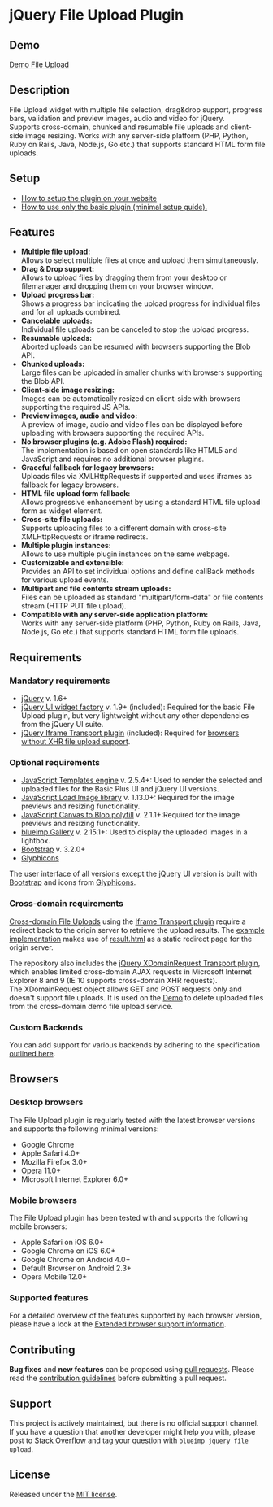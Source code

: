 # jQuery File Upload Plugin

## Demo
[Demo File Upload](https://blueimp.github.io/jQuery-File-Upload/)

## Description
File Upload widget with multiple file selection, drag&amp;drop support, progress bars, validation and preview images, audio and video for jQuery.  
Supports cross-domain, chunked and resumable file uploads and client-side image resizing. Works with any server-side platform (PHP, Python, Ruby on Rails, Java, Node.js, Go etc.) that supports standard HTML form file uploads.

## Setup
* [How to setup the plugin on your website](https://github.com/blueimp/jQuery-File-Upload/wiki/Setup)
* [How to use only the basic plugin (minimal setup guide).](https://github.com/blueimp/jQuery-File-Upload/wiki/Basic-plugin)

## Features
* **Multiple file upload:**  
  Allows to select multiple files at once and upload them simultaneously.
* **Drag & Drop support:**  
  Allows to upload files by dragging them from your desktop or filemanager and dropping them on your browser window.
* **Upload progress bar:**  
  Shows a progress bar indicating the upload progress for individual files and for all uploads combined.
* **Cancelable uploads:**  
  Individual file uploads can be canceled to stop the upload progress.
* **Resumable uploads:**  
  Aborted uploads can be resumed with browsers supporting the Blob API.
* **Chunked uploads:**  
  Large files can be uploaded in smaller chunks with browsers supporting the Blob API.
* **Client-side image resizing:**  
  Images can be automatically resized on client-side with browsers supporting the required JS APIs.
* **Preview images, audio and video:**  
  A preview of image, audio and video files can be displayed before uploading with browsers supporting the required APIs.
* **No browser plugins (e.g. Adobe Flash) required:**  
  The implementation is based on open standards like HTML5 and JavaScript and requires no additional browser plugins.
* **Graceful fallback for legacy browsers:**  
  Uploads files via XMLHttpRequests if supported and uses iframes as fallback for legacy browsers.
* **HTML file upload form fallback:**  
  Allows progressive enhancement by using a standard HTML file upload form as widget element.
* **Cross-site file uploads:**  
  Supports uploading files to a different domain with cross-site XMLHttpRequests or iframe redirects.
* **Multiple plugin instances:**  
  Allows to use multiple plugin instances on the same webpage.
* **Customizable and extensible:**  
  Provides an API to set individual options and define callBack methods for various upload events.
* **Multipart and file contents stream uploads:**  
  Files can be uploaded as standard "multipart/form-data" or file contents stream (HTTP PUT file upload).
* **Compatible with any server-side application platform:**  
  Works with any server-side platform (PHP, Python, Ruby on Rails, Java, Node.js, Go etc.) that supports standard HTML form file uploads.

## Requirements

### Mandatory requirements
* [jQuery](https://jquery.com/) v. 1.6+
* [jQuery UI widget factory](https://api.jqueryui.com/jQuery.widget/) v. 1.9+ (included): Required for the basic File Upload plugin, but very lightweight without any other dependencies from the jQuery UI suite.
* [jQuery Iframe Transport plugin](https://github.com/blueimp/jQuery-File-Upload/blob/master/js/jquery.iframe-transport.js) (included): Required for [browsers without XHR file upload support](https://github.com/blueimp/jQuery-File-Upload/wiki/Browser-support).

### Optional requirements
* [JavaScript Templates engine](https://github.com/blueimp/JavaScript-Templates) v. 2.5.4+: Used to render the selected and uploaded files for the Basic Plus UI and jQuery UI versions.
* [JavaScript Load Image library](https://github.com/blueimp/JavaScript-Load-Image) v. 1.13.0+: Required for the image previews and resizing functionality.
* [JavaScript Canvas to Blob polyfill](https://github.com/blueimp/JavaScript-Canvas-to-Blob) v. 2.1.1+:Required for the image previews and resizing functionality.
* [blueimp Gallery](https://github.com/blueimp/Gallery) v. 2.15.1+: Used to display the uploaded images in a lightbox.
* [Bootstrap](http://getbootstrap.com/) v. 3.2.0+
* [Glyphicons](http://glyphicons.com/)

The user interface of all versions except the jQuery UI version is built with [Bootstrap](http://getbootstrap.com/) and icons from [Glyphicons](http://glyphicons.com/).

### Cross-domain requirements
[Cross-domain File Uploads](https://github.com/blueimp/jQuery-File-Upload/wiki/Cross-domain-uploads) using the [Iframe Transport plugin](https://github.com/blueimp/jQuery-File-Upload/blob/master/js/jquery.iframe-transport.js) require a redirect back to the origin server to retrieve the upload results. The [example implementation](https://github.com/blueimp/jQuery-File-Upload/blob/master/js/main.js) makes use of [result.html](https://github.com/blueimp/jQuery-File-Upload/blob/master/cors/result.html) as a static redirect page for the origin server.

The repository also includes the [jQuery XDomainRequest Transport plugin](https://github.com/blueimp/jQuery-File-Upload/blob/master/js/cors/jquery.xdr-transport.js), which enables limited cross-domain AJAX requests in Microsoft Internet Explorer 8 and 9 (IE 10 supports cross-domain XHR requests).  
The XDomainRequest object allows GET and POST requests only and doesn't support file uploads. It is used on the [Demo](https://blueimp.github.io/jQuery-File-Upload/) to delete uploaded files from the cross-domain demo file upload service.

### Custom Backends

You can add support for various backends by adhering to the specification [outlined here](https://github.com/blueimp/jQuery-File-Upload/wiki/JSON-Response).

## Browsers

### Desktop browsers
The File Upload plugin is regularly tested with the latest browser versions and supports the following minimal versions:

* Google Chrome
* Apple Safari 4.0+
* Mozilla Firefox 3.0+
* Opera 11.0+
* Microsoft Internet Explorer 6.0+

### Mobile browsers
The File Upload plugin has been tested with and supports the following mobile browsers:

* Apple Safari on iOS 6.0+
* Google Chrome on iOS 6.0+
* Google Chrome on Android 4.0+
* Default Browser on Android 2.3+
* Opera Mobile 12.0+

### Supported features
For a detailed overview of the features supported by each browser version, please have a look at the [Extended browser support information](https://github.com/blueimp/jQuery-File-Upload/wiki/Browser-support).

## Contributing
**Bug fixes** and **new features** can be proposed using [pull requests](https://github.com/blueimp/jQuery-File-Upload/pulls).
Please read the [contribution guidelines](https://github.com/blueimp/jQuery-File-Upload/blob/master/CONTRIBUTING.md) before submitting a pull request.

## Support
This project is actively maintained, but there is no official support channel.  
If you have a question that another developer might help you with, please post to [Stack Overflow](http://stackoverflow.com/questions/tagged/blueimp+jquery+file-upload) and tag your question with `blueimp jquery file upload`.

## License
Released under the [MIT license](https://opensource.org/licenses/MIT).
